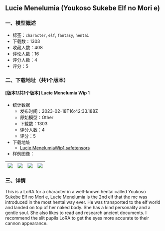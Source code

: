 ## Lucie Menelumia (Youkoso Sukebe Elf no Mori e)
### 一、模型概述

- 标签：`character`, `elf`, `fantasy`, `hentai`
- 下载数：1303
- 收藏人数：408
- 评论人数：16
- 评分人数：4
- 评分：5

### 二、下载地址（共1个版本）

#### [版本1/共1个版本] Lucie Menelumia Wip 1

- 统计数据
  - 发布时间：2023-02-18T16:42:33.188Z
  - 原始模型：Other
  - 下载数：1303
  - 评分人数：4
  - 评分：5
- 下载地址
  - [Lucie MenelumiaWip1.safetensors](https://civitai.com/api/download/models/12214)
- 样例图像：

| <img src="https://image.civitai.com/xG1nkqKTMzGDvpLrqFT7WA/df76cd78-fa17-47b3-c422-7924f28fe800/width=450/117220.jpeg" /> | <img src="https://image.civitai.com/xG1nkqKTMzGDvpLrqFT7WA/aedc0ea9-622f-4bf5-b223-23b5d214c700/width=450/117228.jpeg" /> | <img src="https://image.civitai.com/xG1nkqKTMzGDvpLrqFT7WA/9ed23fc1-eacc-44fb-d160-37ee48e48d00/width=450/117227.jpeg" /> | <img src="https://image.civitai.com/xG1nkqKTMzGDvpLrqFT7WA/81068198-f3ca-409b-ca85-50621920e000/width=450/117226.jpeg" /> |
| ---- | ---- | ---- | ---- |


### 三、详情
<p>This is a LoRA for a character in a well-known hentai called Youkoso Sukebe Elf no Mori e, Lucie Menelumia is the 2nd elf that the mc was introduced in the most hentai way ever. He was transported to the elf world and landed on top of her naked body. She has a kind personality and a gentle soul. She also likes to read and research ancient documents.  I recommend the slit pupils LoRA to get the eyes more accurate to their cannon appearance.</p>